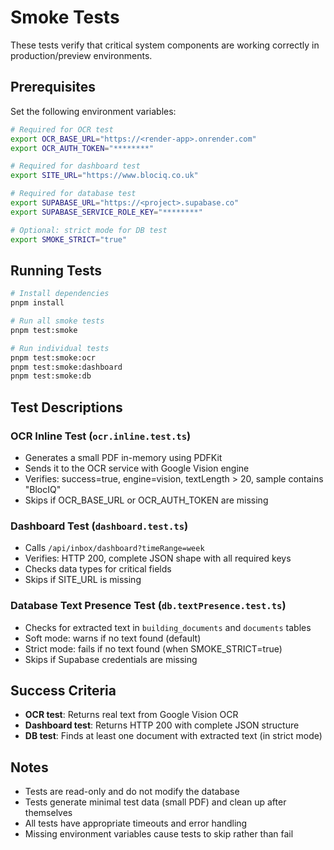 # Smoke Tests

These tests verify that critical system components are working correctly in production/preview environments.

## Prerequisites

Set the following environment variables:

```bash
# Required for OCR test
export OCR_BASE_URL="https://<render-app>.onrender.com"
export OCR_AUTH_TOKEN="********"

# Required for dashboard test
export SITE_URL="https://www.blociq.co.uk"

# Required for database test
export SUPABASE_URL="https://<project>.supabase.co"
export SUPABASE_SERVICE_ROLE_KEY="********"

# Optional: strict mode for DB test
export SMOKE_STRICT="true"
```

## Running Tests

```bash
# Install dependencies
pnpm install

# Run all smoke tests
pnpm test:smoke

# Run individual tests
pnpm test:smoke:ocr
pnpm test:smoke:dashboard
pnpm test:smoke:db
```

## Test Descriptions

### OCR Inline Test (`ocr.inline.test.ts`)
- Generates a small PDF in-memory using PDFKit
- Sends it to the OCR service with Google Vision engine
- Verifies: success=true, engine=vision, textLength > 20, sample contains "BlocIQ"
- Skips if OCR_BASE_URL or OCR_AUTH_TOKEN are missing

### Dashboard Test (`dashboard.test.ts`)
- Calls `/api/inbox/dashboard?timeRange=week`
- Verifies: HTTP 200, complete JSON shape with all required keys
- Checks data types for critical fields
- Skips if SITE_URL is missing

### Database Text Presence Test (`db.textPresence.test.ts`)
- Checks for extracted text in `building_documents` and `documents` tables
- Soft mode: warns if no text found (default)
- Strict mode: fails if no text found (when SMOKE_STRICT=true)
- Skips if Supabase credentials are missing

## Success Criteria

- **OCR test**: Returns real text from Google Vision OCR
- **Dashboard test**: Returns HTTP 200 with complete JSON structure
- **DB test**: Finds at least one document with extracted text (in strict mode)

## Notes

- Tests are read-only and do not modify the database
- Tests generate minimal test data (small PDF) and clean up after themselves
- All tests have appropriate timeouts and error handling
- Missing environment variables cause tests to skip rather than fail
